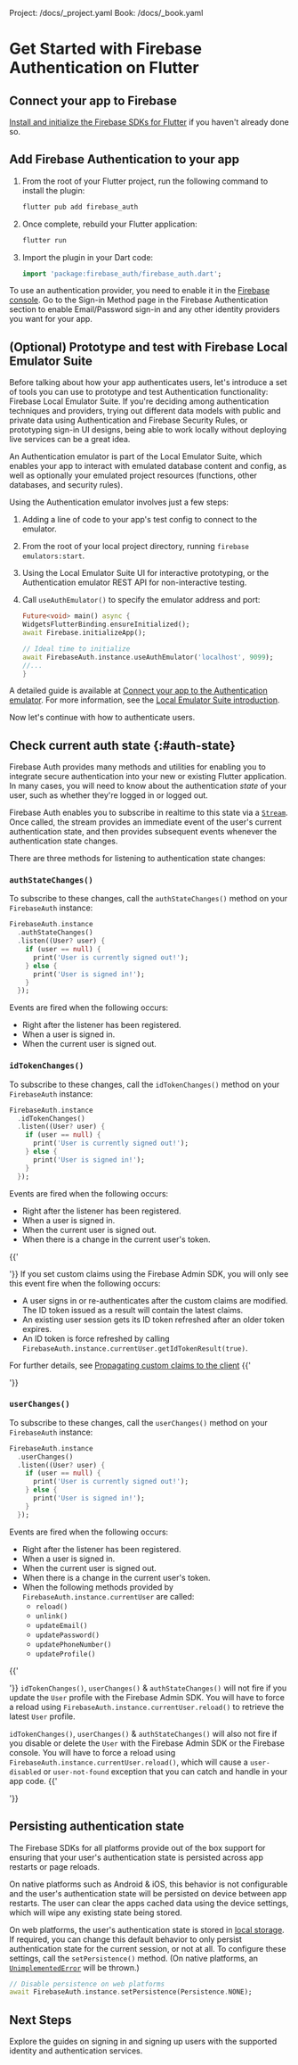 Project: /docs/_project.yaml
Book: /docs/_book.yaml

<link rel="stylesheet" type="text/css" href="/styles/docs.css" />

# Get Started with Firebase Authentication on Flutter

## Connect your app to Firebase

[Install and initialize the Firebase SDKs for Flutter](/docs/flutter/setup) if you haven't already done
so.

## Add Firebase Authentication to your app

1.  From the root of your Flutter project, run the following command to install
    the plugin:

    ```bash
    flutter pub add firebase_auth
    ```

1.  Once complete, rebuild your Flutter application:

    ```bash
    flutter run
    ```

1.  Import the plugin in your Dart code:

    ```dart
    import 'package:firebase_auth/firebase_auth.dart';
    ```

To use an authentication provider, you need to enable it in the [Firebase console](https://console.firebase.google.com/).
Go to the Sign-in Method page in the Firebase Authentication section to enable
Email/Password sign-in and any other identity providers you want for your app.

## (Optional) Prototype and test with Firebase Local Emulator Suite

Before talking about how your app authenticates users, let's introduce a set of
tools you can use to prototype and test Authentication functionality:
Firebase Local Emulator Suite. If you're deciding among authentication techniques
and providers, trying out different data models with public and private data
using Authentication and Firebase Security Rules, or prototyping sign-in UI designs, being able to
work locally without deploying live services can be a great idea.

An Authentication emulator is part of the Local Emulator Suite, which
enables your app to interact with emulated database content and config, as
well as optionally your emulated project resources (functions, other databases,
and security rules).

Using the Authentication emulator involves just a few steps:

1.  Adding a line of code to your app's test config to connect to the emulator.

1.  From the root of your local project directory, running `firebase emulators:start`.

1.  Using the Local Emulator Suite UI for interactive prototyping, or the
    Authentication emulator REST API for non-interactive testing.

1.  Call `useAuthEmulator()` to specify the emulator address and port:

    ```dart
    Future<void> main() async {
    WidgetsFlutterBinding.ensureInitialized();
    await Firebase.initializeApp();

    // Ideal time to initialize
    await FirebaseAuth.instance.useAuthEmulator('localhost', 9099);
    //...
    }
    ```

A detailed guide is available at [Connect your app to the Authentication emulator](/docs/emulator-suite/connect_auth).
For more information, see the [Local Emulator Suite introduction](/docs/emulator-suite/).

Now let's continue with how to authenticate users.

## Check current auth state {:#auth-state}

Firebase Auth provides many methods and utilities for enabling you to integrate
secure authentication into your new or existing Flutter application. In many
cases, you will need to know about the authentication _state_ of your user,
such as whether they're logged in or logged out.

Firebase Auth enables you to subscribe in realtime to this state via a
[`Stream`](https://api.flutter.dev/flutter/dart-async/Stream-class.html).
Once called, the stream provides an immediate event of the user's current
authentication state, and then provides subsequent events whenever
the authentication state changes.

There are three methods for listening to authentication state changes:

### `authStateChanges()`

To subscribe to these changes, call the `authStateChanges()` method on your
`FirebaseAuth` instance:

```dart
FirebaseAuth.instance
  .authStateChanges()
  .listen((User? user) {
    if (user == null) {
      print('User is currently signed out!');
    } else {
      print('User is signed in!');
    }
  });
```

Events are fired when the following occurs:

- Right after the listener has been registered.
- When a user is signed in.
- When the current user is signed out.

### `idTokenChanges()`

To subscribe to these changes, call the `idTokenChanges()` method on your
`FirebaseAuth` instance:

```dart
FirebaseAuth.instance
  .idTokenChanges()
  .listen((User? user) {
    if (user == null) {
      print('User is currently signed out!');
    } else {
      print('User is signed in!');
    }
  });
```

Events are fired when the following occurs:

- Right after the listener has been registered.
- When a user is signed in.
- When the current user is signed out.
- When there is a change in the current user's token.

{{'<aside>'}}
If you set custom claims using the Firebase Admin SDK,
you will only see this event fire when the following occurs:

- A user signs in or re-authenticates after the custom claims are modified. The
  ID token issued as a result will contain the latest claims.
- An existing user session gets its ID token refreshed after an older token expires.
- An ID token is force refreshed by calling `FirebaseAuth.instance.currentUser.getIdTokenResult(true)`.

For further details, see [Propagating custom claims to the client](/docs/auth/admin/custom-claims#propagate_custom_claims_to_the_client)
  {{'</aside>'}}


### `userChanges()`

To subscribe to these changes, call the `userChanges()` method on your
`FirebaseAuth` instance:

```dart
FirebaseAuth.instance
  .userChanges()
  .listen((User? user) {
    if (user == null) {
      print('User is currently signed out!');
    } else {
      print('User is signed in!');
    }
  });
```

Events are fired when the following occurs:

- Right after the listener has been registered.
- When a user is signed in.
- When the current user is signed out.
- When there is a change in the current user's token.
- When the following methods provided by `FirebaseAuth.instance.currentUser` are called:
    * `reload()`
    * `unlink()`
    * `updateEmail()`
    * `updatePassword()`
    * `updatePhoneNumber()`
    * `updateProfile()`

{{'<aside>'}}
`idTokenChanges()`, `userChanges()` & `authStateChanges()` will not fire if you
update the `User` profile with the Firebase Admin SDK. You will have to force a
reload using `FirebaseAuth.instance.currentUser.reload()` to retrieve the latest
`User` profile.

`idTokenChanges()`, `userChanges()` & `authStateChanges()` will also not fire
if you disable or delete the `User` with the Firebase Admin SDK or the Firebase
console. You will have to force a reload using
`FirebaseAuth.instance.currentUser.reload()`, which will cause a `user-disabled`
or `user-not-found` exception that you can catch and handle in your app code.
{{'</aside>'}}


## Persisting authentication state

The Firebase SDKs for all platforms provide out of the box support for ensuring
that your user's authentication state is persisted across app restarts or page
reloads.

On native platforms such as Android & iOS, this behavior is not configurable
and the user's authentication state will be persisted on device between app
restarts. The user can clear the apps cached data using the device settings,
which will wipe any existing state being stored.

On web platforms, the user's authentication state is stored in
[local storage](https://developer.mozilla.org/en-US/docs/Web/API/Window/localStorage).
If required, you can change this default behavior to only persist
authentication state for the current session, or not at all. To configure these
settings, call the `setPersistence()` method. (On native platforms, an
[`UnimplementedError`](https://api.flutter.dev/flutter/dart-core/UnimplementedError-class.html)
will be thrown.)

```dart
// Disable persistence on web platforms
await FirebaseAuth.instance.setPersistence(Persistence.NONE);
```

## Next Steps

Explore the guides on signing in and signing up users with the supported
identity and authentication services.
